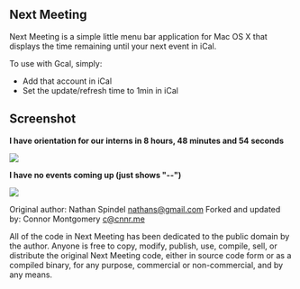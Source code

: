 ## Next Meeting

Next Meeting is a simple little menu bar application for Mac OS X that displays the time remaining until your next event in iCal.

To use with Gcal, simply:

* Add that account in iCal
* Set the update/refresh time to 1min in iCal

## Screenshot

**I have orientation for our interns in 8 hours, 48 minutes and 54 seconds**

![](http://f.cl.ly/items/172M3p130I1S0Q1A2C0L/Screen%20Shot%202013-05-06%20at%2012.11.02%20AM.png)

**I have no events coming up (just shows "--")**

![](http://f.cl.ly/items/3r2y3X3d0I3R3U0Y3p2I/Screen%20Shot%202013-05-05%20at%2011.51.23%20PM.png)

Original author: Nathan Spindel nathans@gmail.com
Forked and updated by: Connor Montgomery c@cnnr.me

All of the code in Next Meeting has been dedicated to the public domain by the author. Anyone is free to copy, modify, publish, use, compile, sell, or distribute the original Next Meeting code, either in source code form or as a compiled binary, for any purpose, commercial or non-commercial, and by any means.

